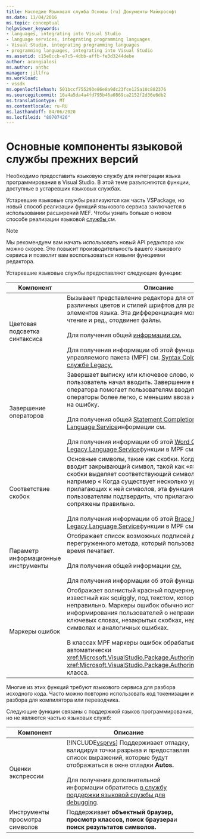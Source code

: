```yaml
---
title: Наследие Языковая служба Основы (ru) Документы Майкрософт
ms.date: 11/04/2016
ms.topic: conceptual
helpviewer_keywords:
- languages, integrating into Visual Studio
- language services, integrating programming languages
- Visual Studio, integrating programming languages
- programming languages, integrating into Visual Studio
ms.assetid: c15e0ccb-e7c5-4dbb-affb-fe3d3244debe
author: acangialosi
ms.author: anthc
manager: jillfra
ms.workload:
- vssdk
ms.openlocfilehash: 501bccf755293e86e8a9dc23fce125a10c882376
ms.sourcegitcommit: 16a4a5da4a4fd795b46a0869ca2152f2d36e6db2
ms.translationtype: MT
ms.contentlocale: ru-RU
ms.lasthandoff: 04/06/2020
ms.locfileid: "80707426"
---
```

# <a name="legacy-language-service-essentials"></a>Основные компоненты языковой службы прежних версий
Необходимо предоставить языковую службу для интеграции языка программирования в Visual Studio. В этой теме разъясняются функции, доступные в устаревших языковых службах.

 Устаревшие языковые службы реализуются как часть VSPackage, но новый способ реализации функций языкового сервиса заключается в использовании расширений MEF. Чтобы узнать больше о новом способе реализации языковой [службы,](../../extensibility/editor-and-language-service-extensions.md)см.

> [!NOTE]
> Мы рекомендуем вам начать использовать новый API редактора как можно скорее. Это повысит производительность вашего языкового сервиса и позволит вам воспользоваться новыми функциями редактора.

 Устаревшие языковые службы предоставляют следующие функции:

|Компонент|Описание|
|-------------|-----------------|
|Цветовая подсветка синтаксиса|Вызывает представление редактора для отображения различных цветов и стилей шрифтов для различных элементов языка. Эта дифференциация может упростить чтение и ред., отодвинет файлы.<br /><br /> Для получения общей [информации см.](../../extensibility/internals/syntax-coloring-in-a-legacy-language-service.md)<br /><br /> Для получения информации об этой функции в структуре управляемого пакета (MPF) см. [Syntax Colorizing в языковой службе Legacy.](../../extensibility/internals/syntax-colorizing-in-a-legacy-language-service.md)|
|Завершение операторов|Завершает выписку или ключевое слово, которое пользователь начал вводить. Завершение выполнения оператора помогает пользователям вводить сложные операторы более легко, с меньшим ввоза и меньше шансов на ошибку.<br /><br /> Для получения общей [Statement Completion in a Legacy Language Service](../../extensibility/internals/statement-completion-in-a-legacy-language-service.md)информации см.<br /><br /> Для получения информации об этой [Word Completion in a Legacy Language Service](../../extensibility/internals/word-completion-in-a-legacy-language-service.md)функции в MPF см.|
|Соответствие скобок|Основные символы, такие как скобки. Когда пользователь вводит закрывающий символ, такой как «я», соответствие скобки выделяет соответствующий символ открытия, например « Когда существует несколько уровней прилагающих к ней символов, эта функция помогает пользователям подтвердить, что прилагающие символы сопряжены правильно.<br /><br /> Для получения информации об этой [Brace Matching in a Legacy Language Service](../../extensibility/internals/brace-matching-in-a-legacy-language-service.md)функции в MPF см.|
|Параметр информационные инструменты|Отображает список возможных подписей для перегруженного метода, который пользователь в настоящее время печатает.<br /><br /> Для получения общей информации [см.](../../extensibility/internals/parameter-info-in-a-legacy-language-service1.md)<br /><br /> Для получения информации об этой функции в MPF [см.](../../extensibility/internals/parameter-info-in-a-legacy-language-service2.md)|
|Маркеры ошибок|Отображает волнистый красный подчеркнуть, также известный как squiggly, под текстом, который синтаксически неправильно. Маркеры ошибок обычно используются для информирования пользователей о неправильно написанных ключевых словах, незакрытых скобках, недействительных символах и аналогичных ошибках.<br /><br /> В классах MPF маркеры ошибок обрабатываются автоматически <xref:Microsoft.VisualStudio.Package.AuthoringSink> в методе <xref:Microsoft.VisualStudio.Package.AuthoringSink.AddError%2A> класса.|

 Многие из этих функций требуют языкового сервиса для разбора исходного кода. Часто можно повторно использовать код токенизации и разбора для компилятора или переводчика.

 Следующие функции связаны с поддержкой языков программирования, но не являются частью языковых служб:

| Компонент | Описание |
|-----------------------| - |
| Оценки экспрессии | [!INCLUDE[vsprvs](../../code-quality/includes/vsprvs_md.md)] Поддерживает отладку, валидируя точки разрыва и предоставляя список выражений, которые будут отображаться в окне отладки **Autos.**<br /><br /> Для получения дополнительной информации обратитесь [в службу поддержки языковой службы для debugging](../../extensibility/internals/language-service-support-for-debugging.md). |
| Инструменты просмотра символов | Поддерживает **объектный браузер,** **просмотр классов,** **поиск браузера**и **поиск результатов символов.** |
